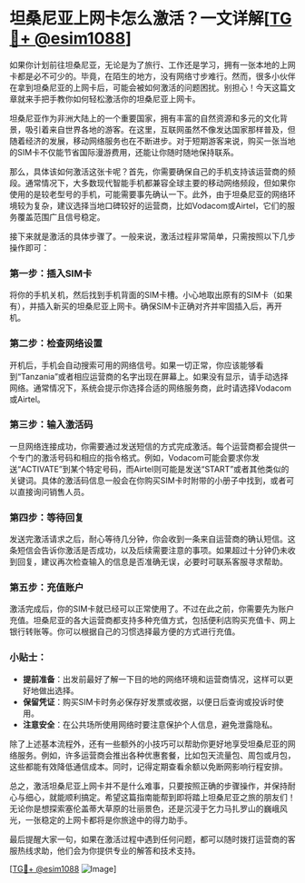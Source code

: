 # 坦桑尼亚上网卡怎么激活？一文详解[[TG💪+ @esim1088](https://t.me/s/esim1088)]

如果你计划前往坦桑尼亚，无论是为了旅行、工作还是学习，拥有一张本地的上网卡都是必不可少的。毕竟，在陌生的地方，没有网络寸步难行。然而，很多小伙伴在拿到坦桑尼亚的上网卡后，可能会被如何激活的问题困扰。别担心！今天这篇文章就来手把手教你如何轻松激活你的坦桑尼亚上网卡。

坦桑尼亚作为非洲大陆上的一个重要国家，拥有丰富的自然资源和多元的文化背景，吸引着来自世界各地的游客。在这里，互联网虽然不像发达国家那样普及，但随着经济的发展，移动网络服务也在不断进步。对于短期游客来说，购买一张当地的SIM卡不仅能节省国际漫游费用，还能让你随时随地保持联系。

那么，具体该如何激活这张卡呢？首先，你需要确保自己的手机支持该运营商的频段。通常情况下，大多数现代智能手机都兼容全球主要的移动网络频段，但如果你使用的是较老型号的手机，可能需要事先确认一下。此外，由于坦桑尼亚的网络环境较为复杂，建议选择当地口碑较好的运营商，比如Vodacom或Airtel，它们的服务覆盖范围广且信号稳定。

接下来就是激活的具体步骤了。一般来说，激活过程非常简单，只需按照以下几步操作即可：

### 第一步：插入SIM卡
将你的手机关机，然后找到手机背面的SIM卡槽。小心地取出原有的SIM卡（如果有），并插入新买的坦桑尼亚上网卡。确保SIM卡正确对齐并牢固插入后，再开机。

### 第二步：检查网络设置
开机后，手机会自动搜索可用的网络信号。如果一切正常，你应该能够看到“Tanzania”或者相应运营商的名字出现在屏幕上。如果没有显示，请手动选择网络。通常情况下，系统会提示你选择合适的网络服务商，此时请选择Vodacom或Airtel。

### 第三步：输入激活码
一旦网络连接成功，你需要通过发送短信的方式完成激活。每个运营商都会提供一个专门的激活号码和相应的指令格式。例如，Vodacom可能会要求你发送“ACTIVATE”到某个特定号码，而Airtel则可能是发送“START”或者其他类似的关键词。具体的激活码信息一般会在你购买SIM卡时附带的小册子中找到，或者可以直接询问销售人员。

### 第四步：等待回复
发送完激活请求之后，耐心等待几分钟，你会收到一条来自运营商的确认短信。这条短信会告诉你激活是否成功，以及后续需要注意的事项。如果超过十分钟仍未收到回复，建议再次检查输入的信息是否准确无误，必要时可联系客服寻求帮助。

### 第五步：充值账户
激活完成后，你的SIM卡就已经可以正常使用了。不过在此之前，你需要先为账户充值。坦桑尼亚的各大运营商都支持多种充值方式，包括便利店购买充值卡、网上银行转账等。你可以根据自己的习惯选择最方便的方式进行充值。

### 小贴士：
- **提前准备**：出发前最好了解一下目的地的网络环境和运营商情况，这样可以更好地做出选择。
- **保留凭证**：购买SIM卡时务必保存好发票或收据，以便日后查询或投诉时使用。
- **注意安全**：在公共场所使用网络时要注意保护个人信息，避免泄露隐私。

除了上述基本流程外，还有一些额外的小技巧可以帮助你更好地享受坦桑尼亚的网络服务。例如，许多运营商会推出各种优惠套餐，比如包天流量包、周包或月包，这些都能有效降低通信成本。同时，记得定期查看余额以免断网影响行程安排。

总之，激活坦桑尼亚上网卡并不是什么难事，只要按照正确的步骤操作，并保持耐心与细心，就能顺利搞定。希望这篇指南能帮到即将踏上坦桑尼亚之旅的朋友们！无论你是想探索塞伦盖蒂大草原的壮丽景色，还是沉浸于乞力马扎罗山的巍峨风光，一张稳定的上网卡都将是你旅途中的得力助手。

最后提醒大家一句，如果在激活过程中遇到任何问题，都可以随时拨打运营商的客服热线求助，他们会为你提供专业的解答和技术支持。

[[TG💪+ @esim1088](https://t.me/s/esim1088) ![Image](https://i.postimg.cc/4NQfJmqS/Snipaste-2025-05-13-00-14-12.png)]